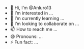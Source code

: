 - 👋 Hi, I’m @Anluro13
- 👀 I’m interested in ...
- 🌱 I’m currently learning ...
- 💞️ I’m looking to collaborate on ...
- 📫 How to reach me ...
- 😄 Pronouns: ...
- ⚡ Fun fact: ...

<!---
Anluro13/Anluro13 is a ✨ special ✨ repository because its `README.md` (this file) appears on your GitHub profile.
You can click the Preview link to take a look at your changes.
--->    <PACKAGE name="com.mediatek.cellbroadcastuiresoverlay"/>

